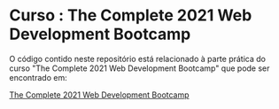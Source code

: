 # Curso : The Complete 2021 Web Development Bootcamp

O código contido neste repositório está relacionado à parte prática do curso "The Complete 2021 Web Development Bootcamp" que pode ser encontrado em:

[The Complete 2021 Web Development Bootcamp](https://www.udemy.com/course/the-complete-web-development-bootcamp/)
